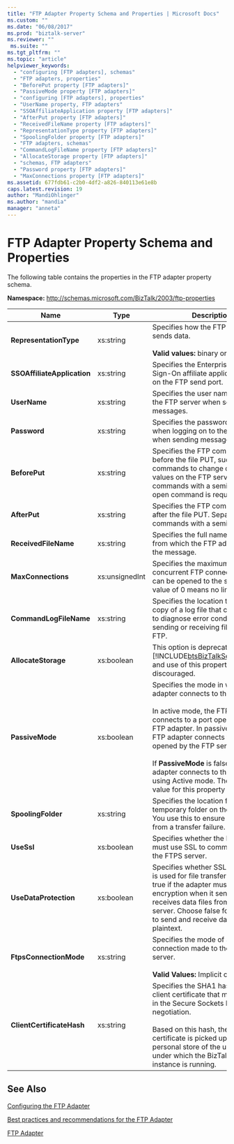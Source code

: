 ```yaml
---
title: "FTP Adapter Property Schema and Properties | Microsoft Docs"
ms.custom: ""
ms.date: "06/08/2017"
ms.prod: "biztalk-server"
ms.reviewer: ""
 ms.suite: ""
ms.tgt_pltfrm: ""
ms.topic: "article"
helpviewer_keywords: 
  - "configuring [FTP adapters], schemas"
  - "FTP adapters, properties"
  - "BeforePut property [FTP adapters]"
  - "PassiveMode property [FTP adapters]"
  - "configuring [FTP adapters], properties"
  - "UserName property, FTP adapters"
  - "SSOAffiliateApplication property [FTP adapters]"
  - "AfterPut property [FTP adapters]"
  - "ReceivedFileName property [FTP adapters]"
  - "RepresentationType property [FTP adapters]"
  - "SpoolingFolder property [FTP adapters]"
  - "FTP adapters, schemas"
  - "CommandLogFileName property [FTP adapters]"
  - "AllocateStorage property [FTP adapters]"
  - "schemas, FTP adapters"
  - "Password property [FTP adapters]"
  - "MaxConnections property [FTP adapters]"
ms.assetid: 677fdb61-c2b0-4df2-a826-840113e61e8b
caps.latest.revision: 19
author: "MandiOhlinger"
ms.author: "mandia"
manager: "anneta"
---
```

# FTP Adapter Property Schema and Properties
The following table contains the properties in the FTP adapter property schema.  
  
 **Namespace:** http://schemas.microsoft.com/BizTalk/2003/ftp-properties  
  
|Name|Type|Description|  
|----------|----------|-----------------|  
|**RepresentationType**|xs:string|Specifies how the FTP adapter sends data.<br /><br /> **Valid values:** binary or ASCII|  
|**SSOAffiliateApplication**|xs:string|Specifies the Enterprise Single Sign-On affiliate application to use on the FTP send port.|  
|**UserName**|xs:string|Specifies the user name to log on to the FTP server when sending messages.|  
|**Password**|xs:string|Specifies the password to use when logging on to the FTP server when sending messages.|  
|**BeforePut**|xs:string|Specifies the FTP commands to run before the file PUT, such as commands to change default values on the FTP server. Separate commands with a semicolon (;). No open command is required.|  
|**AfterPut**|xs:string|Specifies the FTP commands to run after the file PUT. Separate commands with a semicolon (;).|  
|**ReceivedFileName**|xs:string|Specifies the full name of the file from which the FTP adapter reads the message.|  
|**MaxConnections**|xs:unsignedInt|Specifies the maximum number of concurrent FTP connections that can be opened to the server. A value of 0 means no limit.|  
|**CommandLogFileName**|xs:string|Specifies the location to save a copy of a log file that can be used to diagnose error conditions when sending or receiving files through FTP.|  
|**AllocateStorage**|xs:boolean|This option is deprecated in [!INCLUDE[btsBizTalkServer2006r3](../includes/btsbiztalkserver2006r3-md.md)] and use of this property is discouraged.|  
|**PassiveMode**|xs:boolean|Specifies the mode in which the adapter connects to the FTP server.<br /><br /> In active mode, the FTP server connects to a port opened by the FTP adapter. In passive mode, the FTP adapter connects to a port opened by the FTP server.<br /><br /> If **PassiveMode** is false then the adapter connects to the FTP server using Active mode. The default value for this property is false.|  
|**SpoolingFolder**|xs:string|Specifies the location for a temporary folder on the FTP server. You use this to ensure recovery from a transfer failure.|  
|**UseSsl**|xs:boolean|Specifies whether the FTP adapter must use SSL to communicate with the FTPS server.|  
|**UseDataProtection**|xs:boolean|Specifies whether SSL encryption is used for file transfers. Choose true if the adapter must use SSL encryption when it sends and receives data files from the FTPS server. Choose false for the adapter to send and receive data files as plaintext.|  
|**FtpsConnectionMode**|xs:string|Specifies the mode of SSL connection made to the FTPS server.<br /><br /> **Valid Values:** Implicit or Explicit|  
|**ClientCertificateHash**|xs:string|Specifies the SHA1 hash of the client certificate that must be used in the Secure Sockets Layer (SSL) negotiation.<br /><br /> Based on this hash, the client certificate is picked up from the personal store of the user account under which the BizTalk host instance is running.|  
  
## See Also  
 [Configuring the FTP Adapter](../core/configuring-the-ftp-adapter.md)
 
 [Best practices and recommendations for the FTP Adapter](../core/best-practices-and-recommendations-for-the-ftp-adapter.md)
 
 [FTP Adapter](../core/ftp-adapter.md)